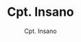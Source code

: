 ---
layout: author
title: "Cpt. Insano"
meta: "Owner"
categories: authors
image: /img/logos/author-logo/cpt-insano.jpg
author: Cpt. Insano
comments: true
about: "Masters student, blue collar worker by day REZ maniac by night."
accomplishments: "Placed high in various high profile duel links tournaments, REZD deck expert on duel links meta discord, team leader of season 1 championship team of team wars, Creeping Death."
---